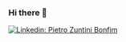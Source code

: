 ### Hi there 👋

[![Linkedin: Pietro Zuntini Bonfim](https://img.shields.io/badge/-pietrozb-blue?style=flat-square&logo=Linkedin&logoColor=white&link=https://www.linkedin.com/in/pietrozb/)](https://www.linkedin.com/in/pietrozb/)
